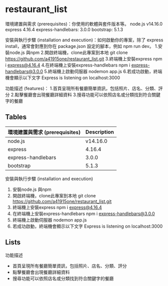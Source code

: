 # restaurant_list


環境建置與需求 (prerequisites)：你使用的軟體與套件版本等。
  node.js v14.16.0
  express 4.16.4
  express-handlebars: 3.0.0
  bootstrap: 5.1.3
  

安裝與執行步驟 (installation and execution)：如何啟動你的專案，除了 express install，通常會對應到你在 package.json 設定的腳本，例如 npm run dev。
1.安裝node.js 與npm
2.開啟終端機，clone此專案到本地
  git clone https://github.com/a41915one/restaurant_list.git
3.終端機上安裝express
  npm i express@4.16.4
4.在終端機上安裝express-handlebars
  npm i express-handlebars@3.0.0
5.終端機上啟動伺服器
  nodemon app.js
6.若成功啟動，終端機會顯示以下文字
  Express is listening on localhost:3000


功能描述 (features)：
1.首頁呈現所有餐廳簡單資訊，包括照片、店名、分類、評分
2.點擊餐廳會出現餐廳詳細資料
3.搜尋功能可以依照店名或分類找到符合關鍵字的餐廳


## Tables

| 環境建置與需求 (prerequisites) | Description |
| ------ | ----------- |
| node.js | v14.16.0 | 
| express | 4.16.4 |
| express-handlebars | 3.0.0 |
| bootstrap | 5.1.3 |


安裝與執行步驟 (installation and execution)

1. 安裝node.js 與npm
2. 開啟終端機，clone此專案到本地 git clone https://github.com/a41915one/restaurant_list.git
3. 終端機上安裝express npm i express@4.16.4 
4. 在終端機上安裝express-handlebars npm i express-handlebars@3.0.0 
5. 終端機上啟動伺服器 nodemon app.js
6. 若成功啟動，終端機會顯示以下文字 Express is listening on localhost:3000


## Lists

功能描述

+ 首頁呈現所有餐廳簡單資訊，包括照片、店名、分類、評分
+ 點擊餐廳會出現餐廳詳細資料
+ 搜尋功能可以依照店名或分類找到符合關鍵字的餐廳
